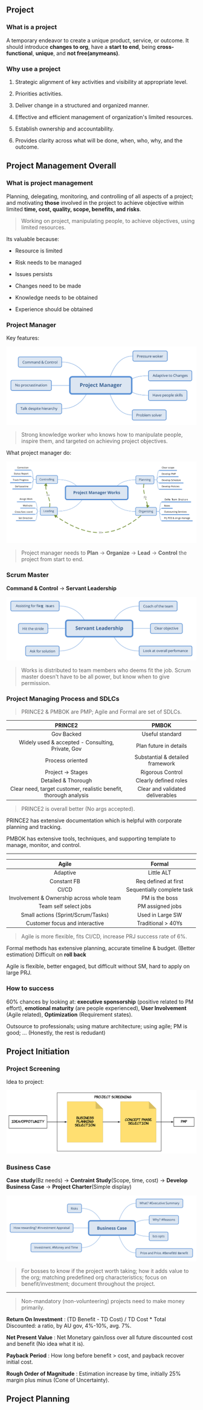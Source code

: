 ## Project

### What is a project

A temporary endeavor to create a unique product, service, or outcome. It should introduce **changes to org**, have a **start to end**, being **cross-functional**, **unique**, and **not free(anymeans)**.

### Why use a project

1. Strategic alignment of key activities and visibility at appropriate level.

2. Priorities activities.

3. Deliver change in a structured and organized manner.

4. Effective and efficient management of organization's limited resources.

5. Establish ownership and accountability.

6. Provides clarity across what will be done, when, who, why, and the outcome.

## Project Management Overall

### What is project management

Planning, delegating, monitoring, and controlling of all aspects of a project; and motivating **those** involved in the project to achieve objective within limited **time, cost, quality, scope, benefits, and risks**.

> Working on project, manipulating people, to achieve objectives, using limited resources.

Its valuable because:

- Resource is limited

- Risk needs to be managed

- Issues persists

- Changes need to be made

- Knowledge needs to be obtained

- Experience should be obtained

### Project Manager

Key features:

![Project Manager](./prjmgt/pmanager.svg)

> Strong knowledge worker who knows how to manipulate people, inspire them, and targeted on achieving project objectives.

What project manager do:

![Project Manager Do](./prjmgt/pmanagerdo.svg)

> Project manager needs to **Plan** -> **Organize** -> **Lead** -> **Control** the project from start to end.

### Scrum Master

**Command & Control** -> **Servant Leadership**

![Servant Leadership](./prjmgt/smasterlead.svg)

> Works is distributed to team members who deems fit the job. Scrum master doesn't have to be all power, but know when to give permission.

### Project Managing Process and SDLCs

> PRINCE2 & PMBOK are PMP; Agile and Formal are set of SDLCs.

| PRINCE2 | PMBOK |
| :-: | :-: |
| Gov Backed | Useful standard |
| Widely used & accepted - Consulting, Private, Gov | Plan future in details |
| Process oriented | Substantial & detailed framework |
| Project -> Stages | Rigorous Control |
| Detailed & Thorough | Clearly defined roles |
| Clear need, target customer, realistic benefit, thorough analysis |  Clear and validated deliverables |

> PRINCE2 is overall better (No args accepted). 

PRINCE2 has extensive documentation which is helpful with corporate planning and tracking.

PMBOK has extensive tools, techniques, and supporting template to manage, monitor, and control.

---

| Agile | Formal |
| :-: | :-: |
| Adaptive | Little ALT |
| Constant FB | Req defined at first |
| CI/CD | Sequentially complete task |
| Involvement & Ownership across whole team | PM is the boss |
| Team self select jobs | PM assigned jobs |
| Small actions (Sprint/Scrum/Tasks) | Used in Large SW |
| Customer focus and interactive | Traditional > 40Ys |

> Agile is more flexible, fits CI/CD, increase PRJ success rate of 6%.

Formal methods has extensive planning, accurate timeline & budget. (Better estimation) Difficult on **roll back**

Agile is flexible, better engaged, but difficult without SM, hard to apply on large PRJ.

### How to success

60% chances by looking at: **executive sponsorship** (positive related to PM effort), **emotional maturity** (are people experienced),  **User Involvement** (Agile related), **Optimization** (Requirement states).

Outsource to professionals; using mature architecture; using agile; PM is good; ... (Honestly, the rest is redudant)


## Project Initiation

### Project Screening

Idea to project:

![Project Screening](./prjmgt/prjscreen.svg)

### Business Case

**Case study**(Bz needs) -> **Contraint Study**(Scope, time, cost) -> **Develop Business Case** -> **Project Charter**(Simple display)

![Business Case Components](./prjmgt/bzcase.svg)

> For bosses to know if the project worth taking; how it adds value to the org; matching predefined org characteristics; focus on benefit/investment; document throughout the project.

---

> Non-mandatory (non-volunteering) projects need to make money primarily.

**Return On Investment** : (TD Benefit - TD Cost) / TD Cost \* Total Discounted: a ratio, by AU gov, 4%-10%, avg. 7%.

**Net Present Value** : Net Monetary gain/loss over all future discounted cost and benefit (No idea what it is).

**Payback Period** : How long before benefit > cost, and payback recover initial cost.

**Rough Order of Magnitude** : Estimation increase by time, initially 25% margin plus minus (Cone of Uncertainty).

## Project Planning
